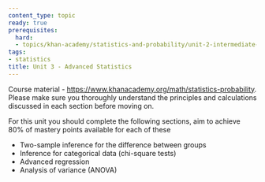 ```yaml
---
content_type: topic
ready: true
prerequisites:
  hard:
  - topics/khan-academy/statistics-and-probability/unit-2-intermediate-statistics
tags:
- statistics
title: Unit 3 - Advanced Statistics
---
```


Course material - https://www.khanacademy.org/math/statistics-probability. Please make sure you thoroughly understand the principles and calculations discussed in each section before moving on.

For this unit you should complete the following sections, aim to achieve 80% of mastery points available for each of these

- Two-sample inference for the difference between groups﻿
- Inference for categorical data (chi-square tests)
- Advanced regression
- Analysis of variance (ANOVA)
